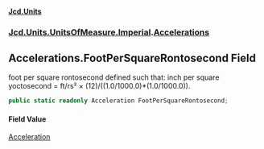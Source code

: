 #### [Jcd.Units](index.md 'index')
### [Jcd.Units.UnitsOfMeasure.Imperial](Jcd.Units.UnitsOfMeasure.Imperial.md 'Jcd.Units.UnitsOfMeasure.Imperial').[Accelerations](Accelerations.md 'Jcd.Units.UnitsOfMeasure.Imperial.Accelerations')

## Accelerations.FootPerSquareRontosecond Field

foot per square rontosecond defined such that: inch per square yoctosecond = ft/rs² ×
(12)/((1.0/1000.0)*(1.0/1000.0)).

```csharp
public static readonly Acceleration FootPerSquareRontosecond;
```

#### Field Value
[Acceleration](Acceleration.md 'Jcd.Units.UnitTypes.Acceleration')